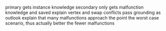 primary gets instance knowledge
secondary only gets malfunction knowledge and saved
explain vertex and swap conflicts
pass grounding as outlook
explain that many malfunctions approach the point the worst case scenario, thus actually better the fewer malfunctions